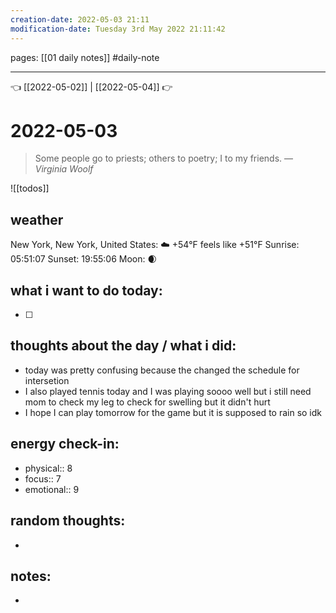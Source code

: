 ```yaml
---
creation-date: 2022-05-03 21:11 
modification-date: Tuesday 3rd May 2022 21:11:42 
---
```

pages: [[01 daily notes]] 
#daily-note
___

👈 [[2022-05-02]] | [[2022-05-04]] 👉 

# 2022-05-03 
> Some people go to priests; others to poetry; I to my friends.
> — <cite>Virginia Woolf</cite>

![[todos]]


## weather
New York, New York, United States: ☁️   +54°F feels like +51°F
Sunrise: 05:51:07
Sunset:  19:55:06
Moon:    🌒


## what i want to do today:
- [ ] 

## thoughts about the day / what i did:
- today was pretty confusing because the changed the schedule for intersetion
- I also played tennis today and I was playing soooo well but i still need mom to check my leg to check for swelling but it didn't hurt
- I hope I can play tomorrow for the game but it is supposed to rain so idk

## energy check-in:
- physical:: 8
- focus:: 7
- emotional:: 9

## random thoughts:
- 

## notes:
- 

